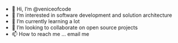 - 👋 Hi, I’m @veniceofcode
- 👀 I’m interested in software development and solution architecture
- 🌱 I’m currently learning a lot
- 💞️ I’m looking to collaborate on open source projects
- 📫 How to reach me ... email me

<!---
veniceofcode/veniceofcode is a ✨ special ✨ repository because its `README.md` (this file) appears on your GitHub profile.
You can click the Preview link to take a look at your changes.
--->
